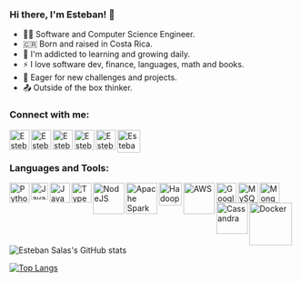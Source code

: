 ### Hi there, I'm Esteban! 👋

- 👨‍💻 Software and Computer Science Engineer.
- 🇨🇷 Born and raised in Costa Rica.
- 🌱 I'm addicted to learning and growing daily. 
- ⚡️ I love software dev, finance, languages, math and books.
- 💪 Eager for new challenges and projects.
- 📤 Outside of the box thinker.


### Connect with me:

[<img align="left" alt="Esteban Salas | LinkedIn" width="35px" src="https://cdn.worldvectorlogo.com/logos/linkedin-icon.svg" />][linkedin]
[<img align="left" alt="Esteban Salas | Instagram" width="35px" src="https://cdn.worldvectorlogo.com/logos/instagram-2-1.svg" />][instagram]
[<img align="left" alt="Esteban Salas | Facebook" width="35px" src="https://cdn.worldvectorlogo.com/logos/facebook-3.svg" />][facebook]
[<img align="left" alt="Esteban Salas | WhatsApp" width="35px" src="https://cdn.worldvectorlogo.com/logos/whatsapp-icon.svg" />][whatsapp]
[<img align="left" alt="Esteban Salas | Telegram" width="35px" src="https://cdn.worldvectorlogo.com/logos/telegram-1.svg" />][telegram]
[<img align="left" alt="Esteban Salas | Twitter" width="40px" src="https://cdn.worldvectorlogo.com/logos/twitter-6.svg" />][twitter]


<br />
<br />

### Languages and Tools:

[<img align="left" alt="Python" width="35px" src="https://cdn.worldvectorlogo.com/logos/python-5.svg" />][linkedin]
[<img align="left" alt="Java" width="30px" src="https://cdn.worldvectorlogo.com/logos/java-4.svg" />][linkedin]
[<img align="left" alt="JavaScript" width="35px" src="https://cdn.worldvectorlogo.com/logos/logo-javascript.svg" />][linkedin]
[<img align="left" alt="TypeScript" width="35px" src="https://cdn.worldvectorlogo.com/logos/typescript.svg" />][linkedin]
[<img align="left" alt="NodeJS" width="55px" src="https://cdn.worldvectorlogo.com/logos/nodejs-1.svg" />][linkedin]
[<img align="left" alt="Apache Spark" width="55px" src="https://cdn.worldvectorlogo.com/logos/apache-spark-5.svg" />][linkedin]
[<img align="left" alt="Hadoop" width="40px" src="https://cdn.worldvectorlogo.com/logos/hadoop.svg" />][linkedin]
[<img align="left" alt="AWS" width="55px" src="https://cdn.worldvectorlogo.com/logos/aws-2.svg" />][linkedin]
[<img align="left" alt="Google Cloud" width="35px" src="https://cdn.worldvectorlogo.com/logos/google-cloud-1.svg" />][linkedin]
[<img align="left" alt="MySQL" width="35px" src="https://cdn.worldvectorlogo.com/logos/mysql-6.svg" />][linkedin]
[<img align="left" alt="Mongodb" width="35px" src="https://cdn.worldvectorlogo.com/logos/mongodb-icon-1.svg" />][linkedin]
[<img align="left" alt="Cassandra" width="55px" src="https://cdn.worldvectorlogo.com/logos/cassandra.svg" />][linkedin]
[<img align="left" alt="Docker" width="75px" src="https://cdn.worldvectorlogo.com/logos/docker-3.svg" />][linkedin]


<br />
<br />
<br />
<br />

![Esteban Salas's GitHub stats](https://github-readme-stats.vercel.app/api?username=estra99&show_icons=true&theme=radical)

[![Top Langs](https://github-readme-stats.vercel.app/api/top-langs/?username=estra99&hide=shell)](https://github.com/anuraghazra/github-readme-stats)

[instagram]: https://www.instagram.com/esalas99/
[twitter]: https://twitter.com/esalas09
[facebook]: https://www.facebook.com/esteban.salas.798/
[linkedin]: https://www.linkedin.com/in/esteban-salas-192449196/
[telegram]: t.me/estra99
[whatsapp]: https://api.whatsapp.com/send?phone=50671137425&text=Hola!%F0%9F%91%8B%20,%20vi%20tu%20perfil%20de%20Github!


